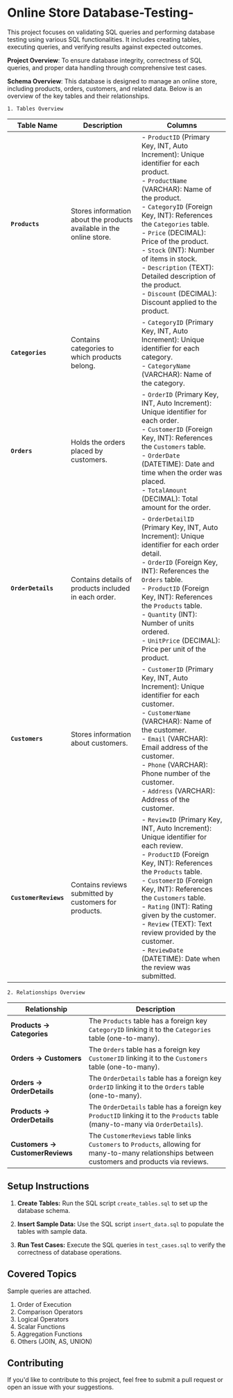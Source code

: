 # Online Store Database-Testing-
This project focuses on validating SQL queries and performing database testing using various SQL functionalities. It includes creating tables, executing queries, and verifying results against expected outcomes.  



**Project Overview**: To ensure database integrity, correctness of SQL queries, and proper data handling through comprehensive test cases.

**Schema Overview**: This database is designed to manage an online store, including products, orders, customers, and related data. Below is an overview of the key tables and their relationships.

    1. Tables Overview

| **Table Name**       | **Description**                                 | **Columns**                                                                                                                                             |
|----------------------|-------------------------------------------------|---------------------------------------------------------------------------------------------------------------------------------------------------------|
| **`Products`**       | Stores information about the products available in the online store. | - `ProductID` (Primary Key, INT, Auto Increment): Unique identifier for each product. <br> - `ProductName` (VARCHAR): Name of the product. <br> - `CategoryID` (Foreign Key, INT): References the `Categories` table. <br> - `Price` (DECIMAL): Price of the product. <br> - `Stock` (INT): Number of items in stock. <br> - `Description` (TEXT): Detailed description of the product. <br> - `Discount` (DECIMAL): Discount applied to the product. |
| **`Categories`**     | Contains categories to which products belong.   | - `CategoryID` (Primary Key, INT, Auto Increment): Unique identifier for each category. <br> - `CategoryName` (VARCHAR): Name of the category.                                               |
| **`Orders`**         | Holds the orders placed by customers.           | - `OrderID` (Primary Key, INT, Auto Increment): Unique identifier for each order. <br> - `CustomerID` (Foreign Key, INT): References the `Customers` table. <br> - `OrderDate` (DATETIME): Date and time when the order was placed. <br> - `TotalAmount` (DECIMAL): Total amount for the order. |
| **`OrderDetails`**   | Contains details of products included in each order. | - `OrderDetailID` (Primary Key, INT, Auto Increment): Unique identifier for each order detail. <br> - `OrderID` (Foreign Key, INT): References the `Orders` table. <br> - `ProductID` (Foreign Key, INT): References the `Products` table. <br> - `Quantity` (INT): Number of units ordered. <br> - `UnitPrice` (DECIMAL): Price per unit of the product. |
| **`Customers`**      | Stores information about customers.             | - `CustomerID` (Primary Key, INT, Auto Increment): Unique identifier for each customer. <br> - `CustomerName` (VARCHAR): Name of the customer. <br> - `Email` (VARCHAR): Email address of the customer. <br> - `Phone` (VARCHAR): Phone number of the customer. <br> - `Address` (VARCHAR): Address of the customer. |
| **`CustomerReviews`**| Contains reviews submitted by customers for products. | - `ReviewID` (Primary Key, INT, Auto Increment): Unique identifier for each review. <br> - `ProductID` (Foreign Key, INT): References the `Products` table. <br> - `CustomerID` (Foreign Key, INT): References the `Customers` table. <br> - `Rating` (INT): Rating given by the customer. <br> - `Review` (TEXT): Text review provided by the customer. <br> - `ReviewDate` (DATETIME): Date when the review was submitted. |

    2. Relationships Overview
| **Relationship**                | **Description**                                                                                       |
|---------------------------------|-------------------------------------------------------------------------------------------------------|
| **Products → Categories**       | The `Products` table has a foreign key `CategoryID` linking it to the `Categories` table (one-to-many).|
| **Orders → Customers**          | The `Orders` table has a foreign key `CustomerID` linking it to the `Customers` table (one-to-many).   |
| **Orders → OrderDetails**       | The `OrderDetails` table has a foreign key `OrderID` linking it to the `Orders` table (one-to-many).   |
| **Products → OrderDetails**     | The `OrderDetails` table has a foreign key `ProductID` linking it to the `Products` table (many-to-many via `OrderDetails`).|
| **Customers → CustomerReviews** | The `CustomerReviews` table links `Customers` to `Products`, allowing for many-to-many relationships between customers and products via reviews. |

    
## Setup Instructions

1. **Create Tables:**
   Run the SQL script `create_tables.sql` to set up the database schema.

2. **Insert Sample Data:**
   Use the SQL script `insert_data.sql` to populate the tables with sample data.

3. **Run Test Cases:**
   Execute the SQL queries in `test_cases.sql` to verify the correctness of database operations.


## Covered Topics
Sample queries are attached. 
1. Order of Execution
2. Comparison Operators
3. Logical Operators
4. Scalar Functions
5. Aggregation Functions
6. Others (JOIN, AS, UNION)

## Contributing
If you'd like to contribute to this project, feel free to submit a pull request or open an issue with your suggestions.
